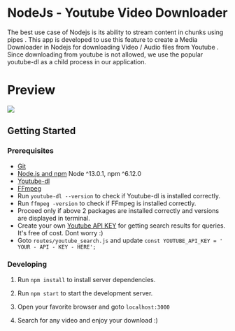 # NodeJs - Youtube Video Downloader
The best use case of Nodejs is its ability to stream content in chunks using pipes . This app is developed to use this feature to create a Media Downloader in Nodejs for downloading Video / Audio files from Youtube . Since downloading from youtube is not allowed, we use the popular youtube-dl as a child process in our application.

# Preview
![](https://github.com/prajwalx/Nodejs--Youtube.Video.Downloader/blob/master/public/images/ezgif.com-gif-maker.gif)

## Getting Started

### Prerequisites

- [Git](https://git-scm.com/)
- [Node.js and npm](nodejs.org) Node ^13.0.1, npm ^6.12.0
- [Youtube-dl](https://ytdl-org.github.io/youtube-dl/download.html)
- [FFmpeg](https://ffmpeg.zeranoe.com/builds/)
- Run `youtube-dl --version` to check if Youtube-dl is installed correctly.
- Run `ffmpeg -version` to check if FFmpeg is installed correctly.
- Proceed only if above 2 packages are installed correctly and versions are displayed in terminal.
- Create your own [Youtube API KEY](https://developers.google.com/youtube/v3/getting-started) for   getting search results for queries. It's free of cost. Dont worry :)
- Goto `routes/youtube_search.js` and update `const YOUTUBE_API_KEY = ' YOUR - API - KEY - HERE';`

### Developing

1. Run `npm install` to install server dependencies.

2. Run `npm start` to start the development server.

3. Open your favorite browser and goto `localhost:3000`

4. Search for any video and enjoy your download :)